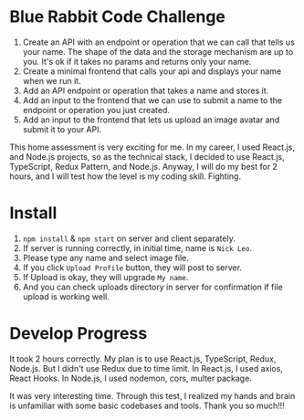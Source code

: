 # Blue Rabbit Code Challenge

1. Create an API with an endpoint or operation that we can call that tells us your name. The shape of the data
   and the storage mechanism are up to you. It's ok if it takes no params and returns only your name.
2. Create a minimal frontend that calls your api and displays your name when we run it.
3. Add an API endpoint or operation that takes a name and stores it.
4. Add an input to the frontend that we can use to submit a name to the endpoint or operation you just created.
5. Add an input to the frontend that lets us upload an image avatar and submit it to your API.

This home assessment is very exciting for me.
In my career, I used React.js, and Node.js projects, so as the technical stack, I decided to use React.js, TypeScript, Redux Pattern, and Node.js. Anyway, I will do my best for 2 hours, and I will test how the level is my coding skill. Fighting.

# Install

1. `npm install` & `npm start` on server and client separately.
2. If server is running correctly, in initial time, name is `Nick Leo`.
3. Please type any name and select image file.
4. If you click `Upload Profile` button, they will post to server.
5. If Upload is okay, they will upgrade `My name`.
6. And you can check uploads directory in server for confirmation if file upload is working well.

# Develop Progress

It took 2 hours correctly.
My plan is to use React.js, TypeScript, Redux, Node.js.
But I didn't use Redux due to time limit.
In React.js, I used axios, React Hooks.
In Node.js, I used nodemon, cors, multer package.

It was very interesting time. Through this test, I realized my hands and brain is unfamiliar with some basic codebases and tools. Thank you so much!!!
